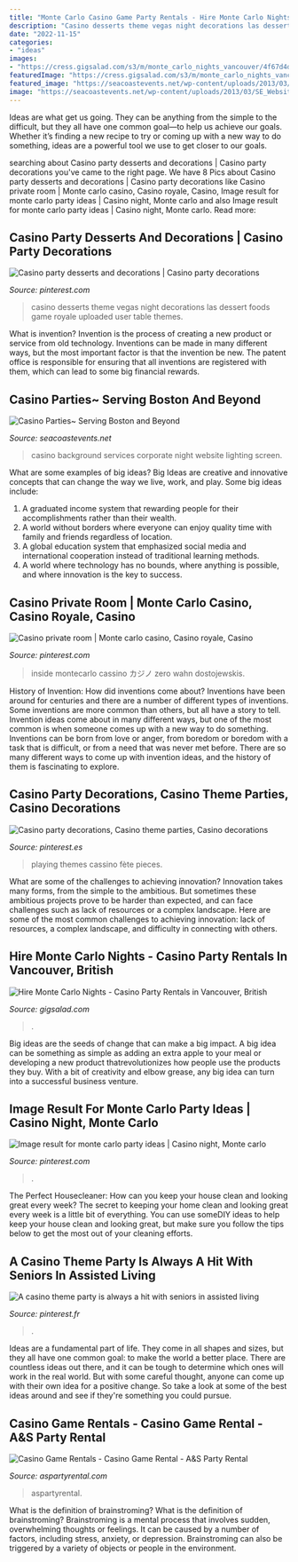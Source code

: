 ```yaml
---
title: "Monte Carlo Casino Game Party Rentals - Hire Monte Carlo Nights"
description: "Casino desserts theme vegas night decorations las dessert foods game royale uploaded user table themes"
date: "2022-11-15"
categories:
- "ideas"
images:
- "https://cress.gigsalad.com/s3/m/monte_carlo_nights_vancouver/4f67d4d8d65a2.jpg"
featuredImage: "https://cress.gigsalad.com/s3/m/monte_carlo_nights_vancouver/4f67d4d8d65a2.jpg"
featured_image: "https://seacoastevents.net/wp-content/uploads/2013/03/SE_Website_Background.jpg"
image: "https://seacoastevents.net/wp-content/uploads/2013/03/SE_Website_Background.jpg"
---
```



Ideas are what get us going. They can be anything from the simple to the difficult, but they all have one common goal—to help us achieve our goals. Whether it’s finding a new recipe to try or coming up with a new way to do something, ideas are a powerful tool we use to get closer to our goals.

	

		
searching about Casino party desserts and decorations | Casino party decorations you've came to the right page. We have 8 Pics about Casino party desserts and decorations | Casino party decorations like Casino private room | Monte carlo casino, Casino royale, Casino, Image result for monte carlo party ideas | Casino night, Monte carlo and also Image result for monte carlo party ideas | Casino night, Monte carlo. Read more:
		
    
## Casino Party Desserts And Decorations | Casino Party Decorations

<img loading=lazy src="https://i.pinimg.com/originals/24/dd/ba/24ddba836a53b8b554d8c4125807142f.jpg" onerror="this.onerror=null;this.src='https://tse3.mm.bing.net/th?id=OIP.TlawrSUKUZzZDCz3G92_uAHaFj&amp;pid=15.1';" alt="Casino party desserts and decorations | Casino party decorations">

_Source: pinterest.com_

>casino desserts theme vegas night decorations las dessert foods game royale uploaded user table themes. 

	

What is invention?
Invention is the process of creating a new product or service from old technology. Inventions can be made in many different ways, but the most important factor is that the invention be new. 
The patent office is responsible for ensuring that all inventions are registered with them, which can lead to some big financial rewards.

    
## Casino Parties~ Serving Boston And Beyond

<img loading=lazy src="https://seacoastevents.net/wp-content/uploads/2013/03/SE_Website_Background.jpg" onerror="this.onerror=null;this.src='https://tse2.mm.bing.net/th?id=OIP.j0gs17WmG8XGnnlFCnoX_AHaD9&amp;pid=15.1';" alt="Casino Parties~ Serving Boston and Beyond">

_Source: seacoastevents.net_

>casino background services corporate night website lighting screen. 

	

What are some examples of big ideas?
Big Ideas are creative and innovative concepts that can change the way we live, work, and play. Some big ideas include: 
1. A graduated income system that rewarding people for their accomplishments rather than their wealth.
2. A world without borders where everyone can enjoy quality time with family and friends regardless of location.
3. A global education system that emphasized social media and international cooperation instead of traditional learning methods.
4. A world where technology has no bounds, where anything is possible, and where innovation is the key to success.

    
## Casino Private Room | Monte Carlo Casino, Casino Royale, Casino

<img loading=lazy src="https://i.pinimg.com/originals/5e/40/5c/5e405c7c3355a3fc6f931a45ed220246.jpg" onerror="this.onerror=null;this.src='https://tse1.mm.bing.net/th?id=OIP.qUuRvY3A-pZg7eZ3o1jfXAHaJ4&amp;pid=15.1';" alt="Casino private room | Monte carlo casino, Casino royale, Casino">

_Source: pinterest.com_

>inside montecarlo cassino カジノ zero wahn dostojewskis. 

	

History of Invention: How did inventions come about?
Inventions have been around for centuries and there are a number of different types of inventions. Some inventions are more common than others, but all have a story to tell. Invention ideas come about in many different ways, but one of the most common is when someone comes up with a new way to do something. Inventions can be born from love or anger, from boredom or boredom with a task that is difficult, or from a need that was never met before. There are so many different ways to come up with invention ideas, and the history of them is fascinating to explore.

    
## Casino Party Decorations, Casino Theme Parties, Casino Decorations

<img loading=lazy src="https://i.pinimg.com/originals/25/1c/d5/251cd55f477be51249312c41b45ea6cd.jpg" onerror="this.onerror=null;this.src='https://tse4.mm.bing.net/th?id=OIP.Ij-l5uIr5_dNw8hoSvPjJwHaJ4&amp;pid=15.1';" alt="Casino party decorations, Casino theme parties, Casino decorations">

_Source: pinterest.es_

>playing themes cassino fète pieces. 

	

What are some of the challenges to achieving innovation?
Innovation takes many forms, from the simple to the ambitious. But sometimes these ambitious projects prove to be harder than expected, and can face challenges such as lack of resources or a complex landscape. Here are some of the most common challenges to achieving innovation: lack of resources, a complex landscape, and difficulty in connecting with others.

    
## Hire Monte Carlo Nights - Casino Party Rentals In Vancouver, British

<img loading=lazy src="https://cress.gigsalad.com/s3/m/monte_carlo_nights_vancouver/4f67d4d8d65a2.jpg" onerror="this.onerror=null;this.src='https://tse4.mm.bing.net/th?id=OIP.KV8Ss1tc5nefOe4ok2mN1gHaFE&amp;pid=15.1';" alt="Hire Monte Carlo Nights - Casino Party Rentals in Vancouver, British">

_Source: gigsalad.com_

>. 

	

Big ideas are the seeds of change that can make a big impact. A big idea can be something as simple as adding an extra apple to your meal or developing a new product thatrevolutionizes how people use the products they buy. With a bit of creativity and elbow grease, any big idea can turn into a successful business venture.

    
## Image Result For Monte Carlo Party Ideas | Casino Night, Monte Carlo

<img loading=lazy src="https://i.pinimg.com/736x/08/db/56/08db5695709bcf8ef89c9f09a05966fe.jpg" onerror="this.onerror=null;this.src='https://tse3.mm.bing.net/th?id=OIP._m1nne02DIPc6Azcga3z3gHaE8&amp;pid=15.1';" alt="Image result for monte carlo party ideas | Casino night, Monte carlo">

_Source: pinterest.com_

>. 

	

The Perfect Housecleaner: How can you keep your house clean and looking great every week?
The secret to keeping your home clean and looking great every week is a little bit of everything. You can use someDIY ideas to help keep your house clean and looking great, but make sure you follow the tips below to get the most out of your cleaning efforts.

    
## A Casino Theme Party Is Always A Hit With Seniors In Assisted Living

<img loading=lazy src="https://i.pinimg.com/originals/60/4e/d5/604ed5b987ef4e2e76d8446e8e5e5446.jpg" onerror="this.onerror=null;this.src='https://tse4.mm.bing.net/th?id=OIP.eR9f44GpHXHOwn8hH9WbLQHaJ4&amp;pid=15.1';" alt="A casino theme party is always a hit with seniors in assisted living">

_Source: pinterest.fr_

>. 

	

Ideas are a fundamental part of life. They come in all shapes and sizes, but they all have one common goal: to make the world a better place. There are countless ideas out there, and it can be tough to determine which ones will work in the real world. But with some careful thought, anyone can come up with their own idea for a positive change. So take a look at some of the best ideas around and see if they're something you could pursue.

    
## Casino Game Rentals - Casino Game Rental - A&amp;S Party Rental

<img loading=lazy src="https://www.aspartyrental.com/wp-content/uploads/2016/02/casion2-1080x810.jpg" onerror="this.onerror=null;this.src='https://tse4.mm.bing.net/th?id=OIP.HXv7zd9VDYemgJpd-IWIfQHaFj&amp;pid=15.1';" alt="Casino Game Rentals - Casino Game Rental - A&amp;S Party Rental">

_Source: aspartyrental.com_

>aspartyrental. 

	

What is the definition of brainstroming?
What is the definition of brainstroming? Brainstroming is a mental process that involves sudden, overwhelming thoughts or feelings. It can be caused by a number of factors, including stress, anxiety, or depression. Brainstroming can also be triggered by a variety of objects or people in the environment.

